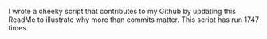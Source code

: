 I wrote a cheeky script that contributes to my Github by updating this ReadMe to illustrate why more than commits matter. This script has run 1747 times.